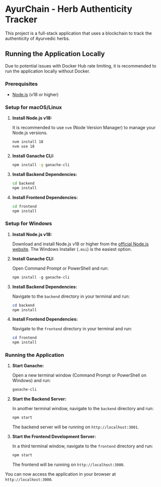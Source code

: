 # AyurChain - Herb Authenticity Tracker

This project is a full-stack application that uses a blockchain to track the authenticity of Ayurvedic herbs.

## Running the Application Locally

Due to potential issues with Docker Hub rate limiting, it is recommended to run the application locally without Docker.

### Prerequisites

- [Node.js](https://nodejs.org/) (v18 or higher)

### Setup for macOS/Linux

1.  **Install Node.js v18:**

    It is recommended to use `nvm` (Node Version Manager) to manage your Node.js versions.

    ```bash
    nvm install 18
    nvm use 18
    ```

2.  **Install Ganache CLI:**

    ```bash
    npm install -g ganache-cli
    ```

3.  **Install Backend Dependencies:**

    ```bash
    cd backend
    npm install
    ```

4.  **Install Frontend Dependencies:**

    ```bash
    cd frontend
    npm install
    ```

### Setup for Windows

1.  **Install Node.js v18:**

    Download and install Node.js v18 or higher from the [official Node.js website](https://nodejs.org/en/download/). The Windows Installer (`.msi`) is the easiest option.

2.  **Install Ganache CLI:**

    Open Command Prompt or PowerShell and run:
    ```powershell
    npm install -g ganache-cli
    ```

3.  **Install Backend Dependencies:**

    Navigate to the `backend` directory in your terminal and run:
    ```powershell
    cd backend
    npm install
    ```

4.  **Install Frontend Dependencies:**

    Navigate to the `frontend` directory in your terminal and run:
    ```powershell
    cd frontend
    npm install
    ```

### Running the Application

1.  **Start Ganache:**

    Open a new terminal window (Command Prompt or PowerShell on Windows) and run:

    ```bash
    ganache-cli
    ```

2.  **Start the Backend Server:**

    In another terminal window, navigate to the `backend` directory and run:

    ```bash
    npm start
    ```

    The backend server will be running on `http://localhost:3001`.

3.  **Start the Frontend Development Server:**

    In a third terminal window, navigate to the `frontend` directory and run:

    ```bash
    npm start
    ```

    The frontend will be running on `http://localhost:3000`.

You can now access the application in your browser at `http://localhost:3000`.